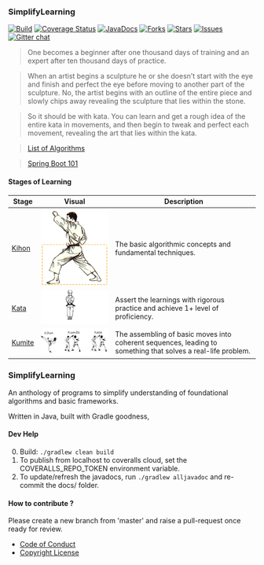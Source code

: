 ### SimplifyLearning 
[![Build](https://travis-ci.org/sachinlala/SimplifyLearning.svg)](https://travis-ci.org/sachinlala/SimplifyLearning) 
[![Coverage Status](https://coveralls.io/repos/github/sachinlala/SimplifyLearning/badge.svg?branch=master)](https://coveralls.io/github/sachinlala/SimplifyLearning?branch=master) 
[![JavaDocs](https://img.shields.io/badge/javadocs-latest-blue.svg)](https://sachinlala.github.io/SimplifyLearning/)
[![Forks](https://img.shields.io/github/forks/sachinlala/SimplifyLearning.svg)](https://github.com/sachinlala/SimplifyLearning/network/members)
[![Stars](https://img.shields.io/github/stars/sachinlala/SimplifyLearning.svg)](https://github.com/sachinlala/SimplifyLearning/stargazers)
[![Issues](https://img.shields.io/github/issues/sachinlala/SimplifyLearning.svg)](https://github.com/sachinlala/SimplifyLearning/issues)
[![Gitter chat](https://badges.gitter.im/sachinlala/repo.png)](https://gitter.im/SimplifyLearning)

> One becomes a beginner after one thousand days of training and an expert after ten thousand days of practice.

> When an artist begins a sculpture he or she doesn’t start with the eye and finish and perfect the eye before moving to another part of the sculpture. No, the artist begins with an outline of the entire piece and slowly chips away revealing the sculpture that lies within the stone.

> So it should be with kata. You can learn and get a rough idea of the entire kata in movements, and then begin to tweak and perfect each movement, revealing the art that lies within the kata.

> [List of Algorithms](ALGORITHMS.md)

> [Spring Boot 101](SERVICE.md)

#### Stages of Learning
|Stage|Visual|Description|
|-----|------|-----------|
|[Kihon](https://en.wikipedia.org/wiki/Kihon)|![Kihon](images/kihon.gif)|The basic algorithmic concepts and fundamental techniques.|
|[Kata](https://en.wikipedia.org/wiki/Kata)|![Kata](images/kata.gif)|Assert the learnings with rigorous practice and achieve 1+ level of proficiency.|
|[Kumite](https://en.wikipedia.org/wiki/Kumite)|![karate-do](images/karate-do.jpg)|The assembling of basic moves into coherent sequences, leading to something that solves a real-life problem.|

### SimplifyLearning 
An anthology of programs to simplify understanding of foundational algorithms and basic frameworks.

Written in Java, built with Gradle goodness, 

#### Dev Help
0. Build: `./gradlew clean build`
1. To publish from localhost to coveralls cloud, set the COVERALLS_REPO_TOKEN environment variable.
2. To update/refresh the javadocs, run `./gradlew alljavadoc` and re-commit the docs/ folder.

#### How to contribute ?
Please create a new branch from 'master' and raise a pull-request once ready for review.
* [Code of Conduct](https://www.contributor-covenant.org/version/1/4/code-of-conduct/)
* [Copyright License](LICENSE)
